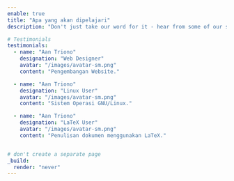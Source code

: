 ```yaml
---
enable: true
title: "Apa yang akan dipelajari"
description: "Don't just take our word for it - hear from some of our satisfied users!  Check out some of our testimonials below to see what others are saying about Hugoplate."

# Testimonials
testimonials:
  - name: "Aan Triono"
    designation: "Web Designer"
    avatar: "/images/avatar-sm.png"
    content: "Pengembangan Website."

  - name: "Aan Triono"
    designation: "Linux User"
    avatar: "/images/avatar-sm.png"
    content: "Sistem Operasi GNU/Linux."

  - name: "Aan Triono"
    designation: "LaTeX User"
    avatar: "/images/avatar-sm.png"
    content: "Penulisan dokumen menggunakan LaTeX."


# don't create a separate page
_build:
  render: "never"
---
```

